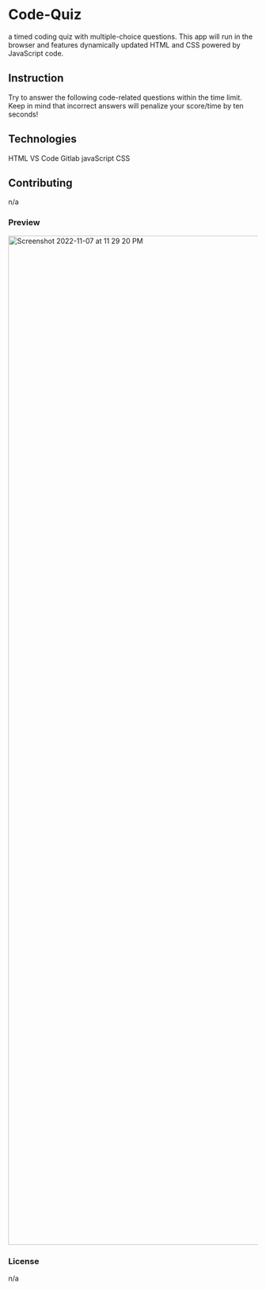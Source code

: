# Code-Quiz

a timed coding quiz with multiple-choice questions. This app will run in the browser and features dynamically updated HTML and CSS powered by JavaScript code.

## Instruction 

Try to answer the following code-related questions within the time limit. Keep in mind that incorrect answers will penalize your score/time by ten seconds!

## Technologies

HTML
VS Code
Gitlab
javaScript
CSS

## Contributing

n/a

### Preview

<img width="2039" alt="Screenshot 2022-11-07 at 11 29 20 PM" src="https://user-images.githubusercontent.com/114961971/200475462-f2ccc289-3152-4f62-a08c-45e622e34bca.png">

### License

n/a

